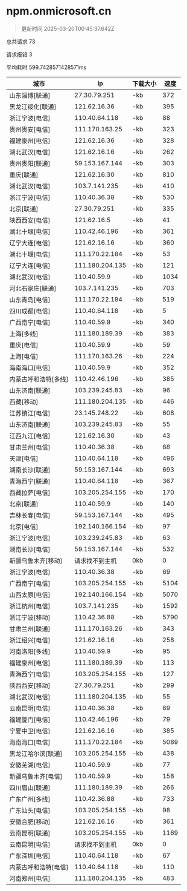 
  # npm.onmicrosoft.cn

  > 更新时间 2025-03-20T00:45:37.642Z
  
  总共请求 73

  请求报错 3

  平均耗时 599.7428571428571ms

|城市|ip|下载大小|速度|
|-----|----------|---|---|
|山东淄博[联通]|27.30.79.251|-kb|372|
|黑龙江绥化[联通]|121.62.16.36|-kb|395|
|浙江宁波[电信]|110.40.64.118|-kb|88|
|贵州贵安[电信]|111.170.163.25|-kb|323|
|福建泉州[电信]|121.62.16.36|-kb|328|
|湖北武汉[电信]|121.62.16.16|-kb|262|
|贵州贵阳[联通]|59.153.167.144|-kb|303|
|重庆[联通]|121.62.16.30|-kb|810|
|湖北武汉[电信]|103.7.141.235|-kb|410|
|浙江宁波[电信]|110.40.36.38|-kb|530|
|北京[联通]|27.30.79.251|-kb|335|
|陕西西安[电信]|121.62.16.5|-kb|41|
|湖北十堰[电信]|110.42.46.196|-kb|361|
|辽宁大连[电信]|121.62.16.16|-kb|360|
|湖北十堰[电信]|111.170.22.184|-kb|53|
|辽宁大连[电信]|111.180.204.135|-kb|121|
|湖北武汉[电信]|110.40.59.9|-kb|1034|
|河北石家庄[联通]|103.7.141.235|-kb|703|
|山东青岛[电信]|111.170.22.184|-kb|519|
|四川成都[电信]|110.40.64.118|-kb|5|
|广西南宁[电信]|110.40.59.9|-kb|340|
|上海[多线]|111.180.189.39|-kb|383|
|重庆[电信]|110.40.59.9|-kb|59|
|上海[电信]|111.170.163.26|-kb|224|
|海南海口[电信]|110.40.59.9|-kb|352|
|内蒙古呼和浩特[多线]|110.42.46.196|-kb|385|
|山东济南[联通]|103.239.245.83|-kb|96|
|西藏[移动]|111.180.204.135|-kb|446|
|江苏镇江[电信]|23.145.248.22|-kb|608|
|山东济南[联通]|103.239.245.83|-kb|55|
|江西九江[电信]|121.62.16.30|-kb|43|
|甘肃兰州[电信]|110.40.36.38|-kb|88|
|天津[电信]|110.40.64.118|-kb|496|
|湖南长沙[联通]|59.153.167.144|-kb|693|
|青海西宁[联通]|110.40.64.118|-kb|367|
|西藏拉萨[电信]|103.205.254.155|-kb|170|
|北京[联通]|110.40.59.9|-kb|140|
|吉林长春[电信]|59.153.167.144|-kb|495|
|北京[电信]|192.140.166.154|-kb|97|
|浙江宁波[电信]|103.239.245.83|-kb|63|
|湖南长沙[电信]|59.153.167.144|-kb|532|
|新疆乌鲁木齐[移动]|请求找不到主机|0kb|0|
|浙江宁波[电信]|110.40.36.38|-kb|69|
|广西南宁[电信]|103.205.254.155|-kb|5104|
|山西太原[电信]|192.140.166.154|-kb|5070|
|浙江杭州[电信]|103.7.141.235|-kb|1592|
|浙江宁波[移动]|110.42.36.88|-kb|5790|
|甘肃兰州[联通]|111.170.163.26|-kb|343|
|浙江绍兴[电信]|121.62.16.16|-kb|258|
|河南洛阳[多线]|110.40.59.9|-kb|95|
|福建泉州[电信]|111.180.189.39|-kb|113|
|青海西宁[电信]|103.205.254.155|-kb|127|
|陕西西安[移动]|27.30.79.251|-kb|299|
|湖北武汉[电信]|111.180.204.135|-kb|55|
|云南昆明[电信]|110.40.36.38|-kb|69|
|福建厦门[电信]|110.42.46.196|-kb|79|
|宁夏中卫[电信]|121.62.16.16|-kb|385|
|海南海口[电信]|111.170.22.184|-kb|5089|
|黑龙江哈尔滨[联通]|103.205.254.155|-kb|438|
|安徽芜湖[电信]|110.40.59.9|-kb|77|
|新疆乌鲁木齐[电信]|110.40.59.9|-kb|158|
|四川眉山[联通]|111.180.189.39|-kb|266|
|广东广州[多线]|110.42.36.88|-kb|733|
|广东汕头[电信]|103.205.254.155|-kb|98|
|安徽合肥[移动]|121.62.16.16|-kb|361|
|云南昆明[联通]|103.205.254.155|-kb|1169|
|云南昆明[电信]|请求找不到主机|0kb|0|
|广东深圳[电信]|110.40.64.118|-kb|67|
|内蒙古呼和浩特[电信]|110.40.64.118|-kb|110|
|河南郑州[电信]|111.180.204.135|-kb|483|

  